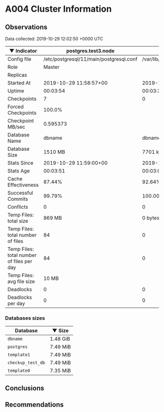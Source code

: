 # A004 Cluster Information #

## Observations ##
Data collected: 2019-10-29 12:02:50 +0000 UTC  

|&#9660;&nbsp;Indicator | postgres.test3.node | postgres.test1.node | postgres.test2.node |
|--------|-------|-------- |-------- |
|Config file |/etc/postgresql/11/main/postgresql.conf|/var/lib/postgresql/11/data1/postgresql.conf|/var/lib/postgresql/11/data2/postgresql.conf|
|Role |Master|<no value>|<no value>|
|Replicas ||<no value>|<no value>|
|Started At |2019-10-29&nbsp;11:58:57+00|2019-10-29 11:59:04+00|2019-10-29 11:59:08+00|
|Uptime |00:03:54|00:03:31|00:03:35|
|Checkpoints |7|0|0|
|Forced Checkpoints |100.0%|<no value>|<no value>|
|Checkpoint MB/sec |0.595373|<no value>|<no value>|
|Database Name |dbname|dbname|dbname|
|Database Size |1510&nbsp;MB|7701 kB|7693 kB|
|Stats Since |2019-10-29&nbsp;11:59:00+00|2019-10-29 11:59:26+00|2019-10-29 11:59:27+00|
|Stats Age |00:03:51|00:03:09|00:03:17|
|Cache Effectiveness |87.44%|92.64%|92.64%|
|Successful Commits |99.79%|100.00%|100.00%|
|Conflicts |0|0|0|
|Temp Files: total size |869&nbsp;MB|0 bytes|0 bytes|
|Temp Files: total number of files |84|0|0|
|Temp Files: total number of files per day |84|0|0|
|Temp Files: avg file size |10&nbsp;MB|<no value>|<no value>|
|Deadlocks |0|0|0|
|Deadlocks per day |0|0|0|


### Databases sizes ###

| Database | &#9660;&nbsp;Size |
|----------|--------|
| `dbname` | 1.48&nbsp;GiB |
| `postgres` | 7.49&nbsp;MiB |
| `template1` | 7.49&nbsp;MiB |
| `checkup_test_db` | 7.49&nbsp;MiB |
| `template0` | 7.35&nbsp;MiB |


## Conclusions ##


## Recommendations ##

